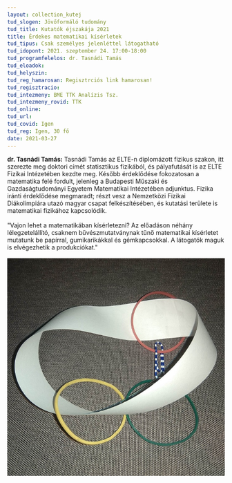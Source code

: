 ```yaml
---
layout: collection_kutej
tud_slogen: Jövőformáló tudomány
tud_title: Kutatók éjszakája 2021
title: Érdekes matematikai kísérletek
tud_tipus: Csak személyes jelenléttel látogatható
tud_idopont: 2021. szeptember 24. 17:00-18:00
tud_programfelelos: dr. Tasnádi Tamás
tud_eloadok:
tud_helyszin:
tud_reg_hamarosan: Regisztrciós link hamarosan!
tud_regisztracio:
tud_intezmeny: BME TTK Analízis Tsz.
tud_intezmeny_rovid: TTK
tud_online:
tud_url:
tud_covid: Igen
tud_reg: Igen, 30 fő
date: 2021-03-27
---
```


<b>dr. Tasnádi Tamás:</b> Tasnádi Tamás az ELTE-n diplomázott fizikus szakon, itt szerezte meg doktori címét statisztikus fizikából, és pályafutását is az ELTE Fizikai Intézetében kezdte meg. Később érdeklődése fokozatosan a matematika felé fordult, jelenleg a Budapesti Műszaki és Gazdaságtudományi Egyetem Matematikai Intézetében adjunktus. Fizika iránti érdeklődése megmaradt; részt vesz a Nemzetközi Fizikai Diákolimpiára utazó magyar csapat felkészítésében, és kutatási területe is matematikai fizikához kapcsolódik.
<br><br>
"Vajon lehet a matematikában kísérletezni?
Az előadáson néhány lélegzetelállító, csaknem bűvészmutatványnak tűnő matematikai kísérletet mutatunk be papírral, gumikarikákkal és gémkapcsokkal. A látogatók maguk is elvégezhetik a produkciókat."
<br><br>
<img src="images/erdekes_matematikai_kiserletek.jpg" max-width="500" class="center"> 

